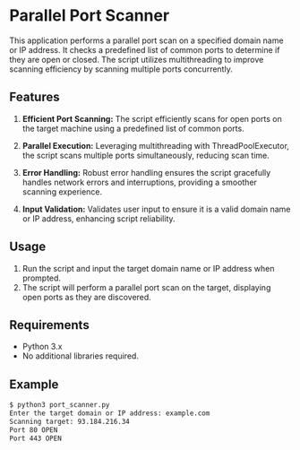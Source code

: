 # Parallel Port Scanner

This application performs a parallel port scan on a specified domain name or IP address. It checks a predefined list of common ports to determine if they are open or closed. The script utilizes multithreading to improve scanning efficiency by scanning multiple ports concurrently.

## Features

1. **Efficient Port Scanning:** The script efficiently scans for open ports on the target machine using a predefined list of common ports.

2. **Parallel Execution:** Leveraging multithreading with ThreadPoolExecutor, the script scans multiple ports simultaneously, reducing scan time.

3. **Error Handling:** Robust error handling ensures the script gracefully handles network errors and interruptions, providing a smoother scanning experience.

4. **Input Validation:** Validates user input to ensure it is a valid domain name or IP address, enhancing script reliability.

## Usage

1. Run the script and input the target domain name or IP address when prompted.
2. The script will perform a parallel port scan on the target, displaying open ports as they are discovered.

## Requirements

- Python 3.x
- No additional libraries required.

## Example

```bash
$ python3 port_scanner.py
Enter the target domain or IP address: example.com
Scanning target: 93.184.216.34
Port 80 OPEN
Port 443 OPEN
